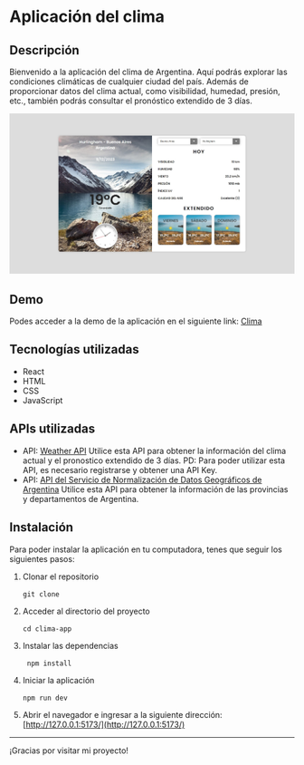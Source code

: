 # Aplicación del clima

## Descripción

Bienvenido a la aplicación del clima de Argentina. Aquí podrás explorar las condiciones climáticas de cualquier ciudad del país. Además de proporcionar datos del clima actual, como visibilidad, humedad, presión, etc., también podrás consultar el pronóstico extendido de 3 días.

![Clima](./src/assets/Clima.jpg)

## Demo

Podes acceder a la demo de la aplicación en el siguiente link: [Clima]()

## Tecnologías utilizadas

- React
- HTML
- CSS
- JavaScript

## APIs utilizadas

- API: [Weather API](https://www.weatherapi.com/)
  Utilice esta API para obtener la información del clima actual y el pronostico extendido de 3 días.
  PD: Para poder utilizar esta API, es necesario registrarse y obtener una API Key.
- API: [API del Servicio de Normalización de Datos Geográficos de Argentina](https://datosgobar.github.io/georef-ar-api/)
  Utilice esta API para obtener la información de las provincias y departamentos de Argentina.

## Instalación

Para poder instalar la aplicación en tu computadora, tenes que seguir los siguientes pasos:

1. Clonar el repositorio

   ```
   git clone
   ```

2. Acceder al directorio del proyecto

   ```
   cd clima-app
   ```

3. Instalar las dependencias

   ```
    npm install
   ```

4. Iniciar la aplicación

   ```
   npm run dev
   ```

5. Abrir el navegador e ingresar a la siguiente dirección: [http://127.0.0.1:5173/](http://127.0.0.1:5173/)

---

¡Gracias por visitar mi proyecto!
